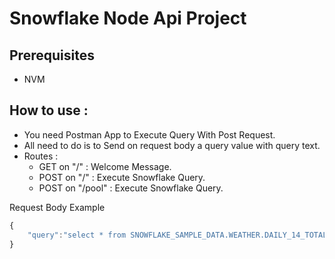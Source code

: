# Snowflake Node Api Project

## Prerequisites

- NVM

## How to use :

- You need Postman App to Execute Query With Post Request.
- All need to do is to Send on request body a query value with query text.
- Routes :
  - GET on "/" : Welcome Message.
  - POST on "/" : Execute Snowflake Query.
  - POST on "/pool" : Execute Snowflake Query.

Request Body Example

```js
{
    "query":"select * from SNOWFLAKE_SAMPLE_DATA.WEATHER.DAILY_14_TOTAL Limit 10;"
}

```
